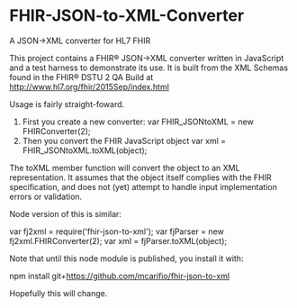 # FHIR-JSON-to-XML-Converter
A JSON->XML converter for HL7 FHIR

This project contains a FHIR® JSON->XML converter written in JavaScript and a 
test harness to demonstrate its use.  It is built from the XML Schemas found 
in the FHIR® DSTU 2 QA Build at http://www.hl7.org/fhir/2015Sep/index.html

Usage is fairly straight-foward.

1.  First you create a new converter:
    var FHIR_JSONtoXML = new FHIRConverter(2);
2.  Then you convert the FHIR JavaScript object
    var xml = FHIR_JSONtoXML.toXML(object);
    
The toXML member function will convert the object to an XML representation.
It assumes that the object itself complies with the FHIR specification, and does
not (yet) attempt to handle input implementation errors or validation.


Node version of this is similar:

var fj2xml = require('fhir-json-to-xml');
var fjParser = new fj2xml.FHIRConverter(2);
var xml = fjParser.toXML(object);

Note that until this node module is published, you install it with:

npm install git+https://github.com/mcarifio/fhir-json-to-xml

Hopefully this will change.
